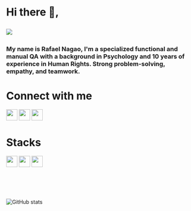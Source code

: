 <h1>Hi there 👋, <p><img src=https://komarev.com/ghpvc/?username=rafaelnagao&color=orange&label=Guest> </p></h1>
<h3>My name is <b>Rafael Nagao</b>, I'm a specialized functional and manual QA with a background in Psychology and 10 years of experience in Human Rights. Strong problem-solving, empathy, and teamwork. </h3>

<h1>Connect with me </h1>
<code><a href="https://www.linkedin.com/in/rafaelnagao/" target="_blank"><img height="30" src="https://img.shields.io/badge/LinkedIn-0077B5?style=for-the-badge&logo=linkedin&logoColor=white"></a></code> 
<code><a href="mailto:rafaelnagao@msn.com" target="_blank"><img height="30" src="https://img.shields.io/badge/Microsoft_Outlook-0078D4?style=for-the-badge&logo=microsoft-outlook&logoColor=white"></a></code> 
<code><a href="tel:351-911949255" target="_blank"><img height="30" src="https://img.shields.io/badge/WhatsApp-25D366?style=for-the-badge&logo=whatsapp&logoColor=white"></a></code>
<br>
<h1>Stacks</h1>
<code><img height="30" src="https://img.shields.io/badge/JavaScript-323330?style=for-the-badge&logo=javascript&logoColor=F7DF1E"></a></code> <code><img height="30" src="https://img.shields.io/badge/MySQL-00000F?style=for-the-badge&logo=mysql&logoColor=white"></a></code> <code><img height="30" src="https://img.shields.io/badge/-cypress-%23E5E5E5?style=for-the-badge&logo=cypress&logoColor=058a5e"></a></code> 
<br>
<br>
<br>
<br>
<br>

![GitHub stats](https://github-readme-stats.vercel.app/api?username=rafaelnagao&show_icons=true&theme=synthwave)